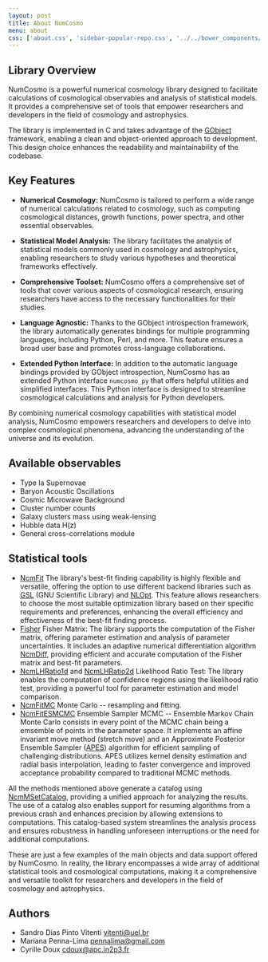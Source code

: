 ```yaml
---
layout: post
title: About NumCosmo
menu: about
css: ['about.css', 'sidebar-popular-repo.css', '../../bower_components/flag-icon-css/css/flag-icon.min.css']
---
```


## Library Overview

NumCosmo is a powerful numerical cosmology library designed to facilitate calculations
of cosmological observables and analysis of statistical models. It provides a 
comprehensive set of tools that empower researchers and developers in the field of 
cosmology and astrophysics.

The library is implemented in C and takes advantage of the 
[GObject](https://wiki.gnome.org/action/show/Projects/GObjectIntrospection) framework, 
enabling a clean and object-oriented approach to development. 
This design choice enhances the readability and maintainability of the codebase.

## Key Features

- **Numerical Cosmology:** NumCosmo is tailored to perform a wide range of numerical 
    calculations related to cosmology, such as computing cosmological distances, growth
    functions, power spectra, and other essential observables.

- **Statistical Model Analysis:** The library facilitates the analysis of statistical 
    models commonly used in cosmology and astrophysics, enabling researchers to study 
    various hypotheses and theoretical frameworks effectively.

- **Comprehensive Toolset:** NumCosmo offers a comprehensive set of tools that cover 
    various aspects of cosmological research, ensuring researchers have access to the 
    necessary functionalities for their studies.

- **Language Agnostic:** Thanks to the GObject introspection framework, the library 
    automatically generates bindings for multiple programming languages, including 
    Python, Perl, and more. This feature ensures a broad user base and promotes 
    cross-language collaborations.

- **Extended Python Interface:** In addition to the automatic language bindings provided
    by GObject introspection, NumCosmo has an extended Python interface `numcosmo_py` 
    that offers helpful utilities and simplified interfaces. This Python interface is 
    designed to streamline cosmological calculations and analysis for Python developers.

By combining numerical cosmology capabilities with statistical model analysis, NumCosmo 
empowers researchers and developers to delve into complex cosmological phenomena, 
advancing the understanding of the universe and its evolution.

## Available observables

  - Type Ia Supernovae
  - Baryon Acoustic Oscillations
  - Cosmic Microwave Background
  - Cluster number counts
  - Galaxy clusters mass using weak-lensing
  - Hubble data H(z)
  - General cross-correlations module

## Statistical tools

  - [NcmFit](manual/NcmFit.html) The library's best-fit finding capability is highly 
    flexible and versatile, offering the option to use different backend libraries such 
    as [GSL](http://www.gnu.org/software/gsl/) (GNU Scientific Library) and 
    [NLOpt](http://ab-initio.mit.edu/wiki/index.php/NLopt). This feature allows 
    researchers to choose the most suitable optimization library based on their specific 
    requirements and preferences, enhancing the overall efficiency and effectiveness of 
    the best-fit finding process.
  - [Fisher](manual/NcmFit.html#ncm-fit-fisher) Fisher Matrix: The library supports the 
    computation of the Fisher matrix, offering parameter estimation and analysis of 
    parameter uncertainties. It includes an 
    adaptive numerical differentiation algorithm [NcmDiff](manual/NcmDiff.html), 
    providing efficient and accurate computation of the Fisher matrix and best-fit 
    parameters.
  - [NcmLHRatio1d](manual/NcmLHRatio1d.html) and [NcmLHRatio2d](manual/NcmLHRatio2d.html) 
    Likelihood Ratio Test: The library enables the computation of confidence regions 
    using the likelihood ratio test, providing a powerful tool for parameter estimation 
    and model comparison.
  - [NcmFitMC](manual/NcmFitMC.html) Monte Carlo -- resampling and fitting.
  - [NcmFitESMCMC](manual/NcmFitESMCMC.html) Ensemble Sampler MCMC -- Ensemble Markov 
    Chain Monte Carlo consists in every point of the MCMC chain being a emsemble of 
    points in the parameter space. It implements an affine invariant move method 
    (stretch move) and an Approximate Posterior Ensemble Sampler 
    ([APES](https://doi.org/10.1093/mnras/stad2245)) algorithm for efficient sampling
    of challenging distributions. APES utilizes kernel density estimation and radial 
    basis interpolation, leading to faster convergence and improved acceptance 
    probability compared to traditional MCMC methods.

All the methods mentioned above generate a catalog using 
[NcmMSetCatalog](manual/NcmMSetCatalog.html), providing a unified approach for analyzing
the results. The use of a catalog also enables support for resuming algorithms from a 
previous crash and enhances precision by allowing extensions to computations. This 
catalog-based system streamlines the analysis process and ensures robustness in handling 
unforeseen interruptions or the need for additional computations.

These are just a few examples of the main objects and data support offered by NumCosmo. 
In reality, the library encompasses a wide array of additional statistical tools and 
cosmological computations, making it a comprehensive and versatile toolkit for 
researchers and developers in the field of cosmology and astrophysics. 

## Authors

* Sandro Dias Pinto Vitenti <vitenti@uel.br>
* Mariana Penna-Lima <pennalima@gmail.com>
* Cyrille Doux <cdoux@apc.in2p3.fr>

